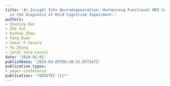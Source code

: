 ```yaml
---
title: 'An Insight Into Neurodegeneration: Harnessing Functional MRI Connectivity
  in the Diagnosis of Mild Cognitive Impairment.'
authors:
- Shuning Han
- Zhe Sun
- Kanhao Zhao
- Feng Duan
- Cesar F Caiafa
- Yu Zhang
- Jordi Solé-Casals
date: '2024-01-01'
publishDate: '2025-03-03T06:38:33.077347Z'
publication_types:
- paper-conference
publication: '*BIOSTEC (1)*'
---
```

